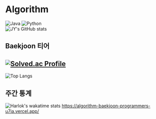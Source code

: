 # Algorithm
![Java](https://img.shields.io/badge/Java-007396.svg?&style=for-the-badge&logo=Java&logoColor=yellow)
![Python](https://img.shields.io/badge/Python-3776AB.svg?&style=for-the-badge&logo=Python&logoColor=blue)<br>
![JY's GitHub stats](https://github-readme-stats.vercel.app/api?username=jung-yeon&show_icons=true&theme=radical)<br>
## Baekjoon 티어
[![Solved.ac Profile](http://mazassumnida.wtf/api/generate_badge?boj=lkjh764)](https://solved.ac/lkjh764)<br>
----------------------------------------------------------------------
![Top Langs](https://github-readme-stats.vercel.app/api/top-langs/?username=jung-yeon&layout=compact)<br>
## 주간 통계
![Harlok's wakatime stats](https://algorithm-baekjoon-programmers-u7ia.vercel.app/api/wakatime?username=jung-yeon)
https://algorithm-baekjoon-programmers-u7ia.vercel.app/
